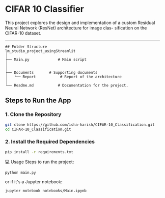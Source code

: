# CIFAR 10 Classifier 
This project explores the design and implementation of a custom Residual Neural Network (ResNet) architecture for image clas- sification on the CIFAR-10 dataset. 

---

```
## Folder Structure
lm_studio_project_usingStreamlit
│
├── Main.py             # Main script 
│
│
├── Documents       # Supporting documents 
│   └── Report           # Report of the architecture
│
└── Readme.md           # Documentation for the project.
```

## Steps to Run the App
### 1. Clone the Repository
```bash
git clone https://github.com/isha-harish/CIFAR-10_Classification.git
cd CIFAR-10_Classification.git
```


### 2. Install the Required Dependencies
```bash
pip install -r requirements.txt
```

💻 Usage
Steps to run the project:
```bash
python main.py
```
or if it's a Jupyter notebook:
```bash
jupyter notebook notebooks/Main.ipynb
```

